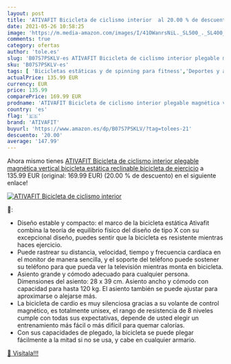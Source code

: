 ```yaml
---
layout: post
title: 'ATIVAFIT Bicicleta de ciclismo interior  al 20.00 % de descuento'
date: 2021-05-26 10:58:25
image: 'https://m.media-amazon.com/images/I/41OWanrsNiL._SL500_._SL400_.jpg'
comments: true
category: ofertas
author: 'tole.es'
slug: 'B07S7PSKLV-es ATIVAFIT Bicicleta de ciclismo interior plegable magnética...'
sku: 'B07S7PSKLV-es'
tags: [ 'Bicicletas estáticas y de spinning para fitness','Deportes y aire libre','Fitness y ejercicio','Máquinas de cardio para fitness','ativafit','bicicleta', ]
actualPrice: 135.99 EUR
currency: EUR
price: 135.99
comparePrice: 169.99 EUR
prodname: 'ATIVAFIT Bicicleta de ciclismo interior plegable magnética vertical bicicleta estática reclinable bicicleta de ejercicio'
country: 'es'
flag: '🇪🇸'
brand: 'ATIVAFIT'
buyurl: 'https://www.amazon.es/dp/B07S7PSKLV/?tag=tolees-21'
descuento: '20.00'
average: '147.99'
---
```


Ahora mismo tienes [ATIVAFIT Bicicleta de ciclismo interior plegable magnética vertical bicicleta estática reclinable bicicleta de ejercicio](https://www.amazon.es/dp/B07S7PSKLV/?tag=tolees-21) a 135.99 EUR (original: 169.99 EUR) (20.00 %  de descuento) en el siguiente enlace!

[![ATIVAFIT Bicicleta de ciclismo interior ](https://m.media-amazon.com/images/I/41OWanrsNiL._SL500_._SL400_.jpg)](https://www.amazon.es/dp/B07S7PSKLV/?tag=tolees-21)

🔎:

- Diseño estable y compacto: el marco de la bicicleta estática Ativafit combina la teoría de equilibrio físico del diseño de tipo X con su excepcional diseño, puedes sentir que la bicicleta es resistente mientras haces ejercicio.
- Puede rastrear su distancia, velocidad, tiempo y frecuencia cardíaca en el monitor de manera sencilla, y el soporte del teléfono puede sostener su teléfono para que pueda ver la televisión mientras monta en bicicleta.
- Asiento grande y cómodo adecuado para cualquier persona. Dimensiones del asiento: 28 x 39 cm. Asiento ancho y cómodo con capacidad para hasta 120 kg. El asiento también se puede ajustar para aproximarse o alejarse más.
- La bicicleta de cardio es muy silenciosa gracias a su volante de control magnético, es totalmente unisex, el rango de resistencia de 8 niveles cumple con todas sus expectativas, depende de usted elegir un entrenamiento más fácil o más difícil para quemar calorías.
- Con sus capacidades de plegado, la bicicleta se puede plegar fácilmente a la mitad si no se usa, y cabe en cualquier armario.

[🛒 Visítala!!!](https://www.amazon.es/dp/B07S7PSKLV/?tag=tolees-21)
